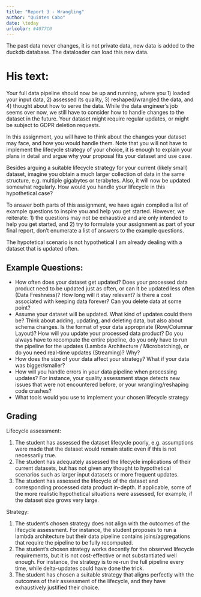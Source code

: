 ```yaml
---
title: "Report 3 - Wrangling"
author: "Quinten Cabo"
date: \today
urlcolor: #4077C0
---
```



The past data never changes, it is not private data, new data is added to the duckdb database. 
The dataloader can load this new data. 

# His text:


Your full data pipeline should now be up and running, where you 1) loaded your input data, 2) assessed its quality, 3) reshaped/wrangled the data, and 4) thought about how to serve the data. While the data engineer’s job seems over now, we still have to consider how to handle changes to the dataset in the future. Your dataset might require regular updates, or might be subject to GDPR deletion requests.

In this assignment, you will have to think about the changes your dataset may face, and how you would handle them. Note that you will not have to implement the lifecycle strategy of your choice, it is enough to explain your plans in detail and argue why your proposal fits your dataset and use case.

Besides arguing a suitable lifecycle strategy for your current (likely small) dataset, imagine you obtain a much larger collection of data in the same structure, e.g. multiple gigabytes or terabytes. Also, it will now be updated somewhat regularly. How would you handle your lifecycle in this hypothetical case?

To answer both parts of this assignment, we have again compiled a list of example questions to inspire you and help you get started. However, we reiterate: 1) the questions may not be exhaustive and are only intended to help you get started, and 2) try to formulate your assignment as part of your final report, don’t enumerate a list of answers to the example questions.

The hypotetical scenario is not hypothetical I am already dealing with a dataset that is updated often.


## Example Questions:

- How often does your dataset get updated? Does your processed data product need to be updated just as often, or can it be updated less often (Data Freshness)? How long will it stay relevant? Is there a cost associated with keeping data forever? Can you delete data at some point?
- Assume your dataset will be updated. What kind of updates could there be? Think about adding, updating, and deleting data, but also about schema changes. Is the format of your data appropriate (Row/Columnar Layout)? How will you update your processed data product? Do you always have to recompute the entire pipeline, do you only have to run the pipeline for the updates (Lambda Architecture / Microbatching), or do you need real-time updates (Streaming)? Why?
- How does the size of your data affect your strategy? What if your data was bigger/smaller?
- How will you handle errors in your data pipeline when processing updates? For instance, your quality assessment stage detects new issues that were not encountered before, or your wrangling/reshaping code crashes?
- What tools would you use to implement your chosen lifecycle strategy

## Grading

Lifecycle assessment:

1. The student has assessed the dataset lifecycle poorly, e.g. assumptions were made that the dataset would remain static even if this is not necessarily true.
2. The student has adequately assessed the lifecycle implications of their current datasets, but has not given any thought to hypothetical scenarios such as larger input datasets or more frequent updates.
3. The student has assessed the lifecycle of the dataset and corresponding processed data product in-depth. If applicable, some of the more realistic hypothetical situations were assessed, for example, if the dataset size grows very large.

Strategy:

1. The student’s chosen strategy does not align with the outcomes of the lifecycle assessment. For instance, the student proposes to run a lambda architecture but their data pipeline contains joins/aggregations that require the pipeline to be fully recomputed.
2. The student’s chosen strategy works decently for the observed lifecycle requirements, but it is not cost-effective or not substantiated well enough. For instance, the strategy is to re-run the full pipeline every time, while delta-updates could have done the trick.
3. The student has chosen a suitable strategy that aligns perfectly with the outcomes of their assessment of the lifecycle, and they have exhaustively justified their choice.
 